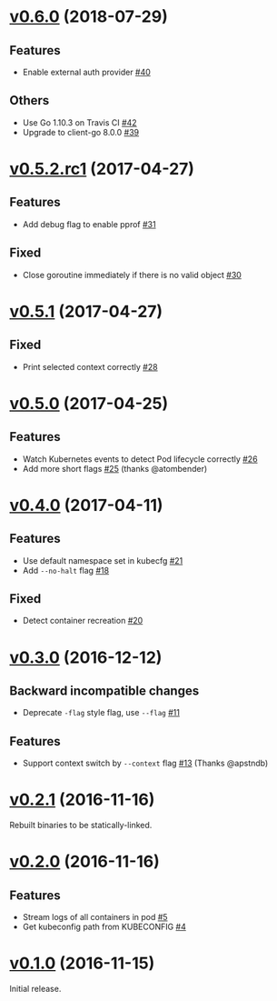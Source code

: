 # [v0.6.0](https://github.com/dtan4/k8stail/releases/tag/v0.6.0) (2018-07-29)

## Features

- Enable external auth provider [#40](https://github.com/dtan4/k8stail/pull/40)

## Others

- Use Go 1.10.3 on Travis CI [#42](https://github.com/dtan4/k8stail/pull/42)
- Upgrade to client-go 8.0.0 [#39](https://github.com/dtan4/k8stail/pull/39)

# [v0.5.2.rc1](https://github.com/dtan4/k8stail/releases/tag/v0.5.2.rc1) (2017-04-27)

## Features

- Add debug flag to enable pprof [#31](https://github.com/dtan4/k8stail/pull/31)

## Fixed

- Close goroutine immediately if there is no valid object [#30](https://github.com/dtan4/k8stail/pull/30)

# [v0.5.1](https://github.com/dtan4/k8stail/releases/tag/v0.5.1) (2017-04-27)

## Fixed

- Print selected context correctly [#28](https://github.com/dtan4/k8stail/pull/28)

# [v0.5.0](https://github.com/dtan4/k8stail/releases/tag/v0.5.0) (2017-04-25)

## Features

- Watch Kubernetes events to detect Pod lifecycle correctly [#26](https://github.com/dtan4/k8stail/pull/26)
- Add more short flags [#25](https://github.com/dtan4/k8stail/pull/25) (thanks @atombender)

# [v0.4.0](https://github.com/dtan4/k8stail/releases/tag/v0.4.0) (2017-04-11)

## Features

- Use default namespace set in kubecfg [#21](https://github.com/dtan4/k8stail/pull/21)
- Add `--no-halt` flag [#18](https://github.com/dtan4/k8stail/pull/18)

## Fixed

- Detect container recreation [#20](https://github.com/dtan4/k8stail/pull/20)

# [v0.3.0](https://github.com/dtan4/k8stail/releases/tag/v0.3.0) (2016-12-12)

## Backward incompatible changes

- Deprecate `-flag` style flag, use `--flag` [#11](https://github.com/dtan4/k8stail/pull/11)

## Features

- Support context switch by `--context` flag [#13](https://github.com/dtan4/k8stail/pull/13) (Thanks @apstndb)

# [v0.2.1](https://github.com/dtan4/k8stail/releases/tag/v0.2.1) (2016-11-16)

Rebuilt binaries to be statically-linked.

# [v0.2.0](https://github.com/dtan4/k8stail/releases/tag/v0.2.0) (2016-11-16)

## Features

- Stream logs of all containers in pod [#5](https://github.com/dtan4/k8stail/pull/5)
- Get kubeconfig path from KUBECONFIG [#4](https://github.com/dtan4/k8stail/pull/4)

# [v0.1.0](https://github.com/dtan4/k8stail/releases/tag/v0.1.0) (2016-11-15)

Initial release.

